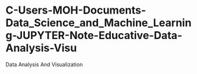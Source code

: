 # C-Users-MOH-Documents-Data_Science_and_Machine_Learning-JUPYTER-Note-Educative-Data-Analysis-Visu
Data Analysis And Visualization
